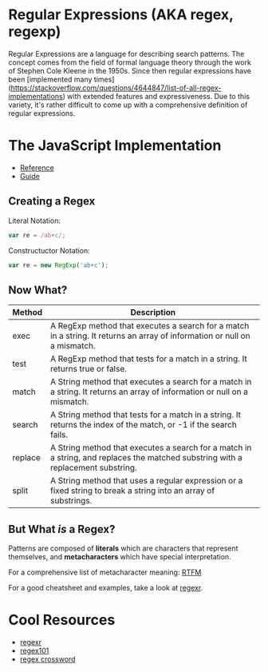 # Regular Expressions (AKA regex, regexp)

Regular Expressions are a language for describing search patterns. The concept
comes from the field of formal language theory through the work of Stephen Cole
Kleene in the 1950s. Since then regular expressions have been [implemented many
times] (https://stackoverflow.com/questions/4644847/list-of-all-regex-implementations)
with extended features and expressiveness. Due to this variety, it's rather
difficult to come up with a comprehensive definition of regular expressions.

# The JavaScript Implementation

- [Reference](https://developer.mozilla.org/en-US/docs/Web/JavaScript/Reference/Global_Objects/RegExp)
- [Guide](https://developer.mozilla.org/en-US/docs/Web/JavaScript/Guide/Regular_Expressions)

## Creating a Regex

Literal Notation:

```javascript
var re = /ab+c/;
```

Constructuctor Notation:

```javascript
var re = new RegExp('ab+c');
```

## Now What?

| Method  | Description                                                                                                                      |
|---------|----------------------------------------------------------------------------------------------------------------------------------|
| exec    | A RegExp method that executes a search for a match in a string. It returns an array of information or null on a mismatch.        |
| test 	  | A RegExp method that tests for a match in a string. It returns true or false.                                                    |
| match   | A String method that executes a search for a match in a string. It returns an array of information or null on a mismatch.        |
| search  | A String method that tests for a match in a string. It returns the index of the match, or -1 if the search fails.                |
| replace | A String method that executes a search for a match in a string, and replaces the matched substring with a replacement substring. |
| split   | A String method that uses a regular expression or a fixed string to break a string into an array of substrings.                  |

## But What *is* a Regex?

Patterns are composed of **literals** which are characters that represent
themselves, and **metacharacters** which have special interpretation.

For a comprehensive list of metacharacter meaning: [RTFM](https://developer.mozilla.org/en-US/docs/Web/JavaScript/Reference/Global_Objects/RegExp#Special_characters_meaning_in_regular_expressions)

For a good cheatsheet and examples, take a look at [regexr](http://regexr.com/).

# Cool Resources

- [regexr](http://regexr.com/)
- [regex101](https://regex101.com/)
- [regex crossword](https://regexcrossword.com/)

